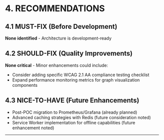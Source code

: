 # 4. RECOMMENDATIONS

## 4.1 MUST-FIX (Before Development)
**None identified** - Architecture is development-ready

## 4.2 SHOULD-FIX (Quality Improvements)
**None critical** - Minor enhancements could include:
- Consider adding specific WCAG 2.1 AA compliance testing checklist
- Expand performance monitoring metrics for graph visualization components

## 4.3 NICE-TO-HAVE (Future Enhancements)
- Post-POC migration to Prometheus/Grafana (already planned)
- Advanced caching strategies with Redis (future consideration noted)
- Service Worker implementation for offline capabilities (future enhancement noted)

---
